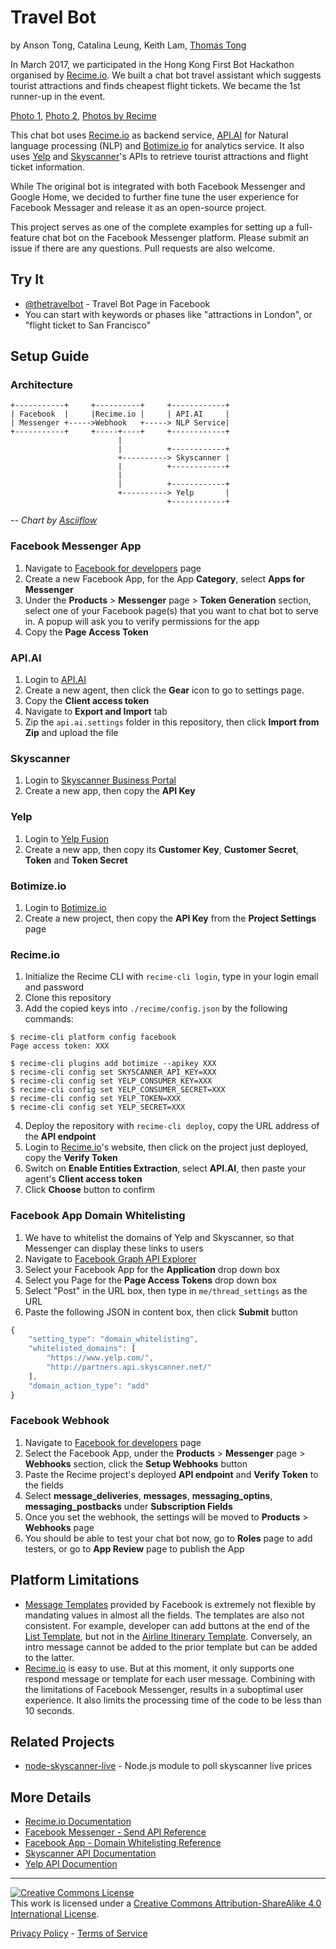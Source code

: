 Travel Bot
==========
by Anson Tong, Catalina Leung, Keith Lam, [Thomas Tong](http://thomastong.me/)

In March 2017, we participated in the Hong Kong First Bot Hackathon organised by [Recime.io](https://recime.io/). We built a chat bot travel assistant which suggests tourist attractions and finds cheapest flight tickets. We became the 1st runner-up in the event.

[Photo 1](https://twitter.com/thomasmktong/status/838347846663426049), [Photo 2](https://twitter.com/thomasmktong/status/838395615134400512), [Photos by Recime](https://twitter.com/GetRecime/status/838463271128596483)

This chat bot uses [Recime.io](https://recime.io/) as backend service, [API.AI](https://api.ai/) for Natural language processing (NLP) and [Botimize.io](http://www.botimize.io/) for analytics service. It also uses [Yelp](http://yelp.com/) and [Skyscanner](skyscanner.com)'s APIs to retrieve tourist attractions and flight ticket information.

While The original bot is integrated with both Facebook Messenger and Google Home, we decided to further fine tune the user experience for Facebook Messager and release it as an open-source project.

This project serves as one of the complete examples for setting up a full-feature chat bot on the Facebook Messenger platform. Please submit an issue if there are any questions. Pull requests are also welcome.

## Try It

- [@thetravelbot](https://www.facebook.com/thetravelbot/) - Travel Bot Page in Facebook
- You can start with keywords or phases like "attractions in London", or "flight ticket to San Francisco"

## Setup Guide

### Architecture

```
+-----------+     +----------+     +------------+
| Facebook  |     |Recime.io |     | API.AI     |
| Messenger +----->Webhook   +-----> NLP Service|
+-----------+     +-----+----+     +------------+
                        |
                        |          +------------+
                        +----------> Skyscanner |
                        |          +------------+
                        |
                        |          +------------+
                        +----------> Yelp       |
                                   +------------+
```
*-- Chart by [Asciiflow](http://asciiflow.com/)*

### Facebook Messenger App

1. Navigate to [Facebook for developers](https://developers.facebook.com/) page
2. Create a new Facebook App, for the App **Category**, select **Apps for Messenger**
3. Under the **Products** > **Messenger** page > **Token Generation** section, select one of your Facebook page(s) that you want to chat bot to serve in. A popup will ask you to verify permissions for the app
4. Copy the **Page Access Token**

### API.AI

1. Login to [API.AI](https://api.ai/)
2. Create a new agent, then click the **Gear** icon to go to settings page.
3. Copy the **Client access token**
4. Navigate to **Export and Import** tab 
5. Zip the `api.ai.settings` folder in this repository, then click **Import from Zip** and upload the file

### Skyscanner

1. Login to [Skyscanner Business Portal](http://en.business.skyscanner.net/)
2. Create a new app, then copy the **API Key**

### Yelp

1. Login to [Yelp Fusion](https://en.yelp.com.hk/developers)
2. Create a new app, then copy its **Customer Key**, **Customer Secret**, **Token** and **Token Secret**

### Botimize.io

1. Login to [Botimize.io](http://www.botimize.io/)
2. Create a new project, then copy the **API Key** from the **Project Settings** page

### Recime.io

1. Initialize the Recime CLI with `recime-cli login`, type in your login email and password
2. Clone this repository
3. Add the copied keys into `./recime/config.json` by the following commands:

```
$ recime-cli platform config facebook
Page access token: XXX

$ recime-cli plugins add botimize --apikey XXX
$ recime-cli config set SKYSCANNER_API_KEY=XXX
$ recime-cli config set YELP_CONSUMER_KEY=XXX
$ recime-cli config set YELP_CONSUMER_SECRET=XXX
$ recime-cli config set YELP_TOKEN=XXX
$ recime-cli config set YELP_SECRET=XXX
```

4. Deploy the repository with `recime-cli deploy`, copy the URL address of the **API endpoint**
5. Login to [Recime.io](https://recime.io/)'s website, then click on the project just deployed, copy the **Verify Token**
6. Switch on **Enable Entities Extraction**, select **API.AI**, then paste your agent's **Client access token**
7. Click **Choose** button to confirm

### Facebook App Domain Whitelisting

1. We have to whitelist the domains of Yelp and Skyscanner, so that Messenger can display these links to users
2. Navigate to [Facebook Graph API Explorer](https://developers.facebook.com/tools/explorer/)
3. Select your Facebook App for the **Application** drop down box
4. Select you Page for the **Page Access Tokens** drop down box
5. Select "Post" in the URL box, then type in `me/thread_settings` as the URL
6. Paste the following JSON in content box, then click **Submit** button

```javascript
{
    "setting_type": "domain_whitelisting",
    "whitelisted_domains": [
        "https://www.yelp.com/",
        "http://partners.api.skyscanner.net/"
    ],
    "domain_action_type": "add"
}
```

### Facebook Webhook

1. Navigate to [Facebook for developers](https://developers.facebook.com/) page
2. Select the Facebook App, under the **Products** > **Messenger** page > **Webhooks** section, click the **Setup Webhooks** button
3. Paste the Recime project's deployed **API endpoint** and **Verify Token** to the fields
4. Select **message_deliveries**, **messages**, **messaging_optins**, **messaging_postbacks** under **Subscription Fields**
5. Once you set the webhook, the settings will be moved to **Products** > **Webhooks** page
6. You should be able to test your chat bot now, go to **Roles** page to add testers, or go to **App Review** page to publish the App

## Platform Limitations

- [Message Templates](https://developers.facebook.com/docs/messenger-platform/send-api-reference/templates) provided by Facebook is extremely not flexible by mandating values in almost all the fields. The templates are also not consistent. For example, developer can add buttons at the end of the [List Template](https://developers.facebook.com/docs/messenger-platform/send-api-reference/list-template), but not in the [Airline Itinerary Template](https://developers.facebook.com/docs/messenger-platform/send-api-reference/airline-itinerary-template). Conversely, an intro message cannot be added to the prior template but can be added to the latter.
- [Recime.io](https://recime.io/) is easy to use. But at this moment, it only supports one respond message or template for each user message. Combining with the limitations of Facebook Messenger, results in a suboptimal user experience. It also limits the processing time of the code to be less than 10 seconds.

## Related Projects

- [node-skyscanner-live](https://github.com/thomasmktong/node-skyscanner-live) - Node.js module to poll skyscanner live prices

## More Details

- [Recime.io Documentation](https://docs.recime.io/)
- [Facebook Messenger - Send API Reference](https://developers.facebook.com/docs/messenger-platform/send-api-reference)
- [Facebook App - Domain Whitelisting Reference](https://developers.facebook.com/docs/messenger-platform/thread-settings/domain-whitelisting)
- [Skyscanner API Documentation](https://skyscanner.github.io/slate/)
- [Yelp API Documention](https://www.yelp.com/developers/documentation/)

<hr />
<a rel="license" href="http://creativecommons.org/licenses/by-sa/4.0/"><img alt="Creative Commons License" style="border-width:0" src="https://i.creativecommons.org/l/by-sa/4.0/88x31.png" /></a><br />This work is licensed under a <a rel="license" href="http://creativecommons.org/licenses/by-sa/4.0/">Creative Commons Attribution-ShareAlike 4.0 International License</a>.

[Privacy Policy](https://github.com/thomasmktong/travel-bot/blob/master/PRIVACY_POLICY.md) - [Terms of Service](https://github.com/thomasmktong/travel-bot/blob/master/TERMS_OF_SERVICES.md)